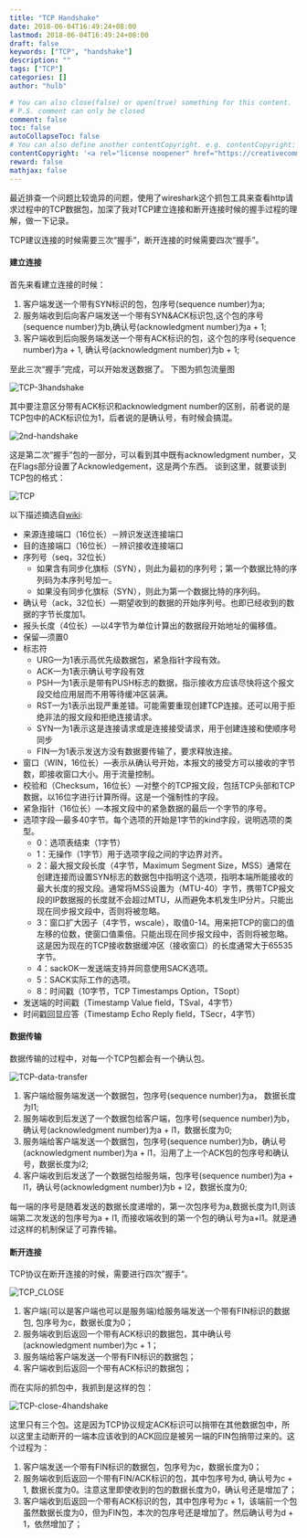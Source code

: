 ```yaml
---
title: "TCP Handshake"
date: 2018-06-04T16:49:24+08:00
lastmod: 2018-06-04T16:49:24+08:00
draft: false
keywords: ["TCP", "handshake"]
description: ""
tags: ["TCP"]
categories: []
author: "hulb"

# You can also close(false) or open(true) something for this content.
# P.S. comment can only be closed
comment: false
toc: false
autoCollapseToc: false
# You can also define another contentCopyright. e.g. contentCopyright: "This is another copyright."
contentCopyright: '<a rel="license noopener" href="https://creativecommons.org/licenses/by-nc-nd/4.0/" target="_blank">CC BY-NC-ND 4.0</a>'
reward: false
mathjax: false
---
```

最近排查一个问题比较诡异的问题，使用了wireshark这个抓包工具来查看http请求过程中的TCP数据包，加深了我对TCP建立连接和断开连接时候的握手过程的理解，做一下记录。
<!--more-->

TCP建议连接的时候需要三次“握手”，断开连接的时候需要四次“握手”。

#### 建立连接
首先来看建立连接的时候：

1. 客户端发送一个带有SYN标识的包，包序号(sequence number)为a;
2. 服务端收到后向客户端发送一个带有SYN&ACK标识包,这个包的序号(sequence number)为b,确认号(acknowledgment number)为a + 1;
3. 客户端收到后向服务端发送一个带有ACK标识的包，这个包的序号(sequence number)为a + 1, 确认号(acknowledgment number)为b + 1;

至此三次“握手”完成，可以开始发送数据了。
下图为抓包流量图

![TCP-3handshake](/TCP-3handshake.png)

其中要注意区分带有ACK标识和acknowledgment number的区别，前者说的是TCP包中的ACK标识位为1，后者说的是确认号，有时候会搞混。

![2nd-handshake](/2nd-handshake.png)

这是第二次“握手”包的一部分，可以看到其中既有acknowledgment number，又在Flags部分设置了Acknowledgement，这是两个东西。
谈到这里，就要谈到TCP包的格式：

![TCP](/TCP.png)

以下描述摘选自[wiki](https://zh.wikipedia.org/wiki/%E4%BC%A0%E8%BE%93%E6%8E%A7%E5%88%B6%E5%8D%8F%E8%AE%AE):

- 来源连接端口（16位长）－辨识发送连接端口
- 目的连接端口（16位长）－辨识接收连接端口
- 序列号（seq，32位长）
    - 如果含有同步化旗标（SYN），则此为最初的序列号；第一个数据比特的序列码为本序列号加一。
    - 如果没有同步化旗标（SYN），则此为第一个数据比特的序列码。
- 确认号（ack，32位长）—期望收到的数据的开始序列号。也即已经收到的数据的字节长度加1。
- 报头长度（4位长）—以4字节为单位计算出的数据段开始地址的偏移值。
- 保留—须置0
- 标志符
    - URG—为1表示高优先级数据包，紧急指针字段有效。
    - ACK—为1表示确认号字段有效
    - PSH—为1表示是带有PUSH标志的数据，指示接收方应该尽快将这个报文段交给应用层而不用等待缓冲区装满。
    - RST—为1表示出现严重差错。可能需要重现创建TCP连接。还可以用于拒绝非法的报文段和拒绝连接请求。
    - SYN—为1表示这是连接请求或是连接接受请求，用于创建连接和使顺序号同步
    - FIN—为1表示发送方没有数据要传输了，要求释放连接。
- 窗口（WIN，16位长）—表示从确认号开始，本报文的接受方可以接收的字节数，即接收窗口大小。用于流量控制。
- 校验和（Checksum，16位长）—对整个的TCP报文段，包括TCP头部和TCP数据，以16位字进行计算所得。这是一个强制性的字段。
- 紧急指针（16位长）—本报文段中的紧急数据的最后一个字节的序号。
- 选项字段—最多40字节。每个选项的开始是1字节的kind字段，说明选项的类型。
    - 0：选项表结束（1字节）
    - 1：无操作（1字节）用于选项字段之间的字边界对齐。
    - 2：最大报文段长度（4字节，Maximum Segment Size，MSS）通常在创建连接而设置SYN标志的数据包中指明这个选项，指明本端所能接收的最大长度的报文段。通常将MSS设置为（MTU-40）字节，携带TCP报文段的IP数据报的长度就不会超过MTU，从而避免本机发生IP分片。只能出现在同步报文段中，否则将被忽略。
    - 3：窗口扩大因子（4字节，wscale），取值0-14。用来把TCP的窗口的值左移的位数，使窗口值乘倍。只能出现在同步报文段中，否则将被忽略。这是因为现在的TCP接收数据缓冲区（接收窗口）的长度通常大于65535字节。
    - 4：sackOK—发送端支持并同意使用SACK选项。
    - 5：SACK实际工作的选项。
    - 8：时间戳（10字节，TCP Timestamps Option，TSopt）
- 发送端的时间戳（Timestamp Value field，TSval，4字节）
- 时间戳回显应答（Timestamp Echo Reply field，TSecr，4字节）

#### 数据传输
数据传输的过程中，对每一个TCP包都会有一个确认包。

![TCP-data-transfer](/TCP-data-transfer.png)

1. 客户端给服务端发送一个数据包，包序号(sequence number)为a， 数据长度为l1;
2. 服务端收到后发送了一个数据包给客户端，包序号(sequence number)为b，确认号(acknowledgment number)为a + l1，数据长度为0;
3. 服务端给客户端发送一个数据包，包序号(sequence number)为b，确认号(acknowledgment number)为a + l1，沿用了上一个ACK包的包序号和确认号，数据长度为l2;
4. 客户端收到后发送了一个数据包给服务端，包序号(sequence number)为a + l1，确认号(acknowledgment number)为b + l2，数据长度为0;

每一端的序号是随着发送的数据长度递增的，第一次包序号为a,数据长度为l1,则该端第二次发送的包序号为a + l1, 而接收端收到的第一个包的确认号为a+l1。就是通过这样的机制保证了可靠传输。

#### 断开连接
TCP协议在断开连接的时候，需要进行四次”握手“。

![TCP_CLOSE](/TCP_CLOSE.png)

1. 客户端(可以是客户端也可以是服务端)给服务端发送一个带有FIN标识的数据包, 包序号为c，数据长度为0；
2. 服务端收到后返回一个带有ACK标识的数据包，其中确认号(acknowledgment number)为c + 1；
3. 服务端给客户端发送一个带有FIN标识的数据包；
4. 客户端收到后返回一个带有ACK标识的数据包；

而在实际的抓包中，我抓到是这样的包：

![TCP-close-4handshake](/TCP-close-4handshake.png)

这里只有三个包。这是因为TCP协议规定ACK标识可以捎带在其他数据包中，所以这里主动断开的一端本应该收到的ACK回应是被另一端的FIN包捎带过来的。这个过程为：

1. 客户端发送一个带有FIN标识的数据包，包序号为c，数据长度为0；
2. 服务端收到后返回一个带有FIN/ACK标识的包，其中包序号为d, 确认号为c + 1, 数据长度为0。注意这里即使收到的包的数据长度为0，确认号还是增加了；
3. 客户端收到后返回一个带有ACK标识的包，其中包序号为c + 1，该端前一个包虽然数据长度为0，但为FIN包，本次的包序号还是增加了。然后确认号为d + 1，依然增加了；

